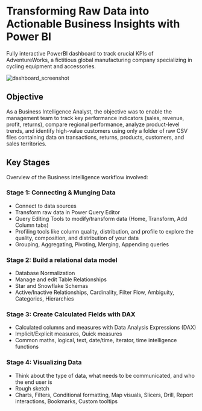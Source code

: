 # Transforming Raw Data into Actionable Business Insights with Power BI
Fully interactive PowerBI dashboard to track crucial KPIs of AdventureWorks, a fictitious global manufacturing company specializing in cycling equipment and accessories.

![dashboard_screenshot](https://github.com/SidEnigma/AdventureWorksDashboard/assets/19359983/caa9c1b6-1487-4fd4-89f4-bc2c8d49fc49)

## Objective
As a Business Intelligence Analyst, the objective was to enable the management team to track key performance indicators (sales, revenue, profit, returns), compare regional performance, analyze product-level trends, and identify high-value customers 
using only a folder of raw CSV files containing data on transactions, returns, products, customers, and sales territories.

## Key Stages
Overview of the Business intelligence workflow involved:
### Stage 1: Connecting & Munging Data
- Connect to data sources
- Transform raw data in Power Query Editor
- Query Editing Tools to modify/transform data (Home, Transform, Add Column tabs)
- Profiling tools like column quality, distribution, and profile to explore the quality, composition, and distribution of your data
- Grouping, Aggregating, Pivoting, Merging, Appending queries
### Stage 2: Build a relational data model
- Database Normalization
- Manage and edit Table Relationships
- Star and Snowflake Schemas
- Active/Inactive Relationships, Cardinality, Filter Flow, Ambiguity, Categories, Hierarchies
### Stage 3: Create Calculated Fields with DAX
- Calculated columns and measures with Data Analysis Expressions (DAX)
- Implicit/Explicit measures, Quick measures
- Common maths, logical, text, date/time, iterator, time intelligence functions
### Stage 4: Visualizing Data
- Think about the type of data, what needs to be communicated, and who the end user is
- Rough sketch
- Charts, Filters, Conditional formatting, Map visuals, Slicers, Drill, Report interactions, Bookmarks, Custom tooltips
